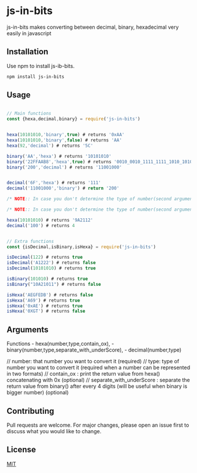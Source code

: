 # js-in-bits

js-in-bits makes converting between decimal, binary, hexadecimal very easily in javascript 

## Installation

Use npm to install js-ib-bits.

```bash
npm install js-in-bits
```

## Usage

```javascript

// Main functions
const {hexa,decimal,binary} = require('js-in-bits')


hexa(10101010,'binary',true) # returns '0xAA'
hexa(10101010,'binary',false) # returns 'AA'
hexa(92,'decimal') # returns '5C'

binary('AA','hexa') # returns '10101010'
binary('22FFAAB8','hexa',true) # returns '0010_0010_1111_1111_1010_1010_1011_1000'
binary('200','decimal') # returns '11001000'


decimal('6F','hexa') # returns '111'
decimal('11001000','binary') # return '200'

/* NOTE:: In case you don't determine the type of number(second argument)that you want to convert it in "hexa()" | "binary()" be care that number will be treated as "decimal"  */

/* NOTE:: In case you don't determine the type of number(second argument)that you want to convert it in "decimal()" be care that number will be treated as "binary"  */

hexa(10101010) # returns '9A2112'
decimal('100') # returns 4 


// Extra functions 
const {isDecimal,isBinary,isHexa} = require('js-in-bits')

isDecimal(122) # returns true
isDecimal('A1222') # returns false
isDecimal(10101010) # returns true

isBinary(101010) # returns true
isBinary("10A21011") # returns false

isHexa('AEGFEDB') # returns false
isHexa('A69') # returns true
isHexa('0xAE') # returns true
isHexa('0XGT') # returns false


```

## Arguments 
Functions 
    - hexa(number,type,contain_ox),
    - binary(number,type,separate_with_underScore),
    - decimal(number,type)

// number: that number you want to convert it (required)
// type: type of number you want to convert it (required when a number can be represented in two formats)
// contain_ox : print the return value from hexa() concatenating with 0x (optional)
// separate_with_underScore : separate the return value from binary() after every 4 digits (will be useful when binary is bigger number) (optional)
   

## Contributing
Pull requests are welcome. For major changes, please open an issue first to discuss what you would like to change.


## License
[MIT](https://choosealicense.com/licenses/mit/)